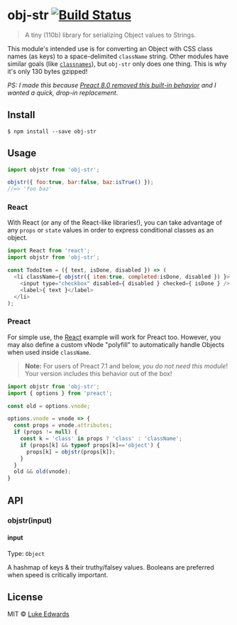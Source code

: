 # obj-str [![Build Status](https://travis-ci.org/lukeed/obj-str.svg?branch=master)](https://travis-ci.org/lukeed/obj-str)

> A tiny (110b) library for serializing Object values to Strings.

This module's intended use is for converting an Object with CSS class names (as keys) to a space-delimited `className` string. Other modules have similar goals (like [`classnames`](https://npm.im/classnames)), but `obj-str` only does one thing. This is why it's only 130 bytes gzipped!

_PS: I made this because [Preact 8.0 removed this built-in behavior](https://github.com/developit/preact/commit/b2c85e3f7fa89ebbf242b00f4cab7619641e3a52) and I wanted a quick, drop-in replacement._

## Install

```
$ npm install --save obj-str
```


## Usage

```js
import objstr from 'obj-str';

objstr({ foo:true, bar:false, baz:isTrue() });
//=> 'foo baz'
```

### React

With React (or any of the React-like libraries!), you can take advantage of any `props` or `state` values in order to express conditional classes as an object.

```js
import React from 'react';
import objstr from 'obj-str';

const TodoItem = ({ text, isDone, disabled }) => (
  <li className={ objstr({ item:true, completed:isDone, disabled }) }> 
    <input type="checkbox" disabled={ disabled } checked={ isDone } />
    <label>{ text }</label>
  </li>
);
```

### Preact

For simple use, the [React](#react) example will work for Preact too. However, you may also define a custom vNode "polyfill" to automatically handle Objects when used inside `className`.

> **Note:** For users of Preact 7.1 and below, _you do not need this module_! Your version includes this behavior out of the box!

```js
import objstr from 'obj-str';
import { options } from 'preact';

const old = options.vnode;

options.vnode = vnode => {
  const props = vnode.attributes;
  if (props != null) {
    const k = 'class' in props ? 'class' : 'className';
    if (props[k] && typeof props[k]=='object') {
      props[k] = objstr(props[k]);
    }
  }
  old && old(vnode);
}
```


## API

### objstr(input)

#### input

Type: `Object`

A hashmap of keys & their truthy/falsey values. Booleans are preferred when speed is critically important.


## License

MIT © [Luke Edwards](http://lukeed.com)
